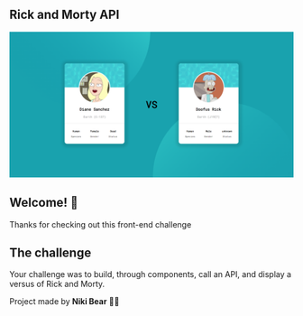 ## Rick and Morty API ## 

![Project image, Rick and Morty Versus](./images/versus-image.png)

## Welcome! 👋

Thanks for checking out this front-end challenge 

## The challenge

Your challenge was to build, through components, call an API, and display a versus of Rick and Morty.

Project made by **Niki Bear** 🐻🚀